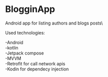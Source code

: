 # BlogginApp
Android app for listing authors and blogs posts\

Used technologies:

-Android\
-kotlin\
-Jetpack compose\
-MVVM\
-Retrofit for call network apis\
-Kodin for dependecy injection
